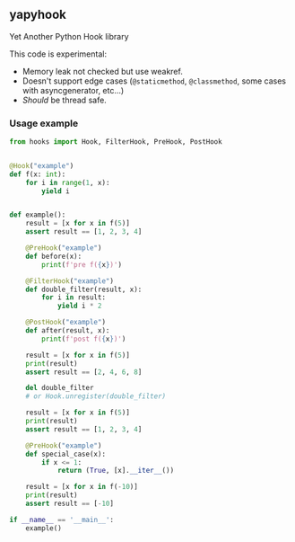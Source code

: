 ## yapyhook

Yet Another Python Hook library

This code is experimental:
* Memory leak not checked but use weakref.
* Doesn't support edge cases (`@staticmethod`, `@classmethod`, some cases with asyncgenerator, etc...)
* *Should* be thread safe.

### Usage example

```python
from hooks import Hook, FilterHook, PreHook, PostHook


@Hook("example")
def f(x: int):
    for i in range(1, x):
        yield i


def example():
    result = [x for x in f(5)]
    assert result == [1, 2, 3, 4]

    @PreHook("example")
    def before(x):
        print(f'pre f({x})')

    @FilterHook("example")
    def double_filter(result, x):
        for i in result:
            yield i * 2

    @PostHook("example")
    def after(result, x):
        print(f'post f({x})')

    result = [x for x in f(5)]
    print(result)
    assert result == [2, 4, 6, 8]

    del double_filter
    # or Hook.unregister(double_filter)

    result = [x for x in f(5)]
    print(result)
    assert result == [1, 2, 3, 4]

    @PreHook("example")
    def special_case(x):
        if x <= 1:
            return (True, [x].__iter__())

    result = [x for x in f(-10)]
    print(result)
    assert result == [-10]

if __name__ == '__main__':
    example()
```
